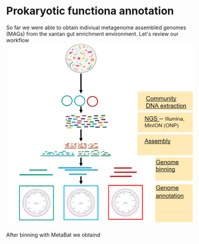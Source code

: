 # Prokaryotic functiona annotation

So far we were able to obtain indiviual metagenome assembled genomes (MAGs) from the xantan gut enrichment environment. Let's review our workflow ![workflow](https://github.com/avera1988/NMBU-Bio-326/blob/main/images/wrokflowmetagenome.png)

After binning with MetaBat we obtaind 
